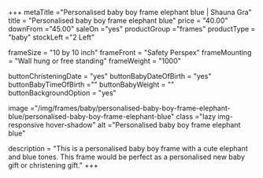 +++
metaTitle ="Personalised baby boy frame elephant blue | Shauna Gra"
title = "Personalised baby boy frame elephant blue"
price = "40.00"
downFrom ="45.00"
saleOn ="yes"
productGroup ="frames"
productType = "baby"
stockLeft ="2 Left"

frameSize = "10 by 10 inch"
frameFront = "Safety Perspex"
frameMounting = "Wall hung or free standing"
frameWeight = "1000"

buttonChristeningDate = "yes"
buttonBabyDateOfBirth = "yes"
buttonBabyTimeOfBirth =""
buttonBabyWeight = ""
buttonBackgroundOption = "yes"

image ="/img/frames/baby/personalised-baby-boy-frame-elephant-blue/personalised-baby-boy-frame-elephant-blue"
class ="lazy img-responsive hover-shadow"
alt ="Personalised baby boy frame elephant blue"

description = "This is a personalised baby boy frame with a cute elephant and blue tones. This frame would be perfect as a personalised new baby gift or christening gift."
+++
